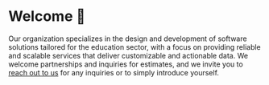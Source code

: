 # Welcome 👋

Our organization specializes in the design and development of software solutions tailored for the education sector, with a focus on providing reliable and scalable services that deliver customizable and actionable data. We welcome partnerships and inquiries for estimates, and we invite you to <a href="mailto:muscarasoftware@gmail.com">reach out to us</a> for any inquiries or to simply introduce yourself.
